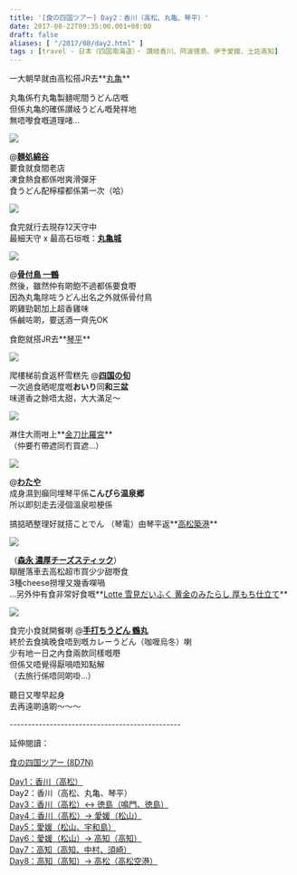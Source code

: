 ```yaml
---
title: '[食の四国ツアー] Day2：香川（高松、丸亀、琴平）'
date: 2017-08-22T09:35:00.001+08:00
draft: false
aliases: [ "/2017/08/day2.html" ]
tags : [travel - 日本（四国南海道）・ 讚岐香川、阿波徳島、伊予愛媛、土佐高知]
---
```


一大朝早就由高松搭JR去**[丸亀](https://www.hidie.net/2020/03/day2.html)**  
  
丸亀係冇丸亀製麺呢間うどん店嘅  
但係丸亀的確係讃岐うどん嘅発祥地  
無唔嚟食嘅道理啫...  

[![](https://zphwoq.ch.files.1drv.com/y4mEh6pvUj1xqnzVY2NAFvSAU910U1C9akCcSK6G1njUHgAUPp7_gGaN0jY4INQHuxzDdE2qvP6QUtaf5sJEbD6_YopKbte-iOfc61-B_zHaO7EycE_dHReBXP5WH3n3gH8cEhuKBl1DXL2HMjRNKxZdfl7DK6TVPVTbvo-D6834L40gjvPk2M5U5tc52uAdedtZLP1jOIlQ5LcjrA9ksCkMw?width=660&height=371&cropmode=none)](https://zphwoq.ch.files.1drv.com/y4mEh6pvUj1xqnzVY2NAFvSAU910U1C9akCcSK6G1njUHgAUPp7_gGaN0jY4INQHuxzDdE2qvP6QUtaf5sJEbD6_YopKbte-iOfc61-B_zHaO7EycE_dHReBXP5WH3n3gH8cEhuKBl1DXL2HMjRNKxZdfl7DK6TVPVTbvo-D6834L40gjvPk2M5U5tc52uAdedtZLP1jOIlQ5LcjrA9ksCkMw?width=660&height=371&cropmode=none)

@**[麺処綿谷](https://www.hidie.net/2020/03/day2_31.html)**  
要食就食間老店  
凍食熱食都係咁爽滑彈牙  
食うどん配檸檬都係第一次（哈）  

[![](https://zphsoq.ch.files.1drv.com/y4mwEfsrMhZgOxWa9o7P8pJ_hmP-QecI9qhHRFveaFV42yCdRkE17EMfMklpwaHLfA8Q66Os6Hd05tlnBrHmJRy-v69mICIZ7VGPsgjNFBiDmCG_JbaPGeVG2Kz7i4mqo6GbQjHv8IraQP58srEMsiKs-1g6p1h4ToFLmXNqsQTDf7SinZQQXJ4aBpu8_ASg86xdRiUN6yPnewU-gYqW69TDQ?width=660&height=371&cropmode=none)](https://zphsoq.ch.files.1drv.com/y4mwEfsrMhZgOxWa9o7P8pJ_hmP-QecI9qhHRFveaFV42yCdRkE17EMfMklpwaHLfA8Q66Os6Hd05tlnBrHmJRy-v69mICIZ7VGPsgjNFBiDmCG_JbaPGeVG2Kz7i4mqo6GbQjHv8IraQP58srEMsiKs-1g6p1h4ToFLmXNqsQTDf7SinZQQXJ4aBpu8_ASg86xdRiUN6yPnewU-gYqW69TDQ?width=660&height=371&cropmode=none)

食完就行去現存12天守中  
最細天守 x 最高石垣嘅：**[丸亀城](https://www.hidie.net/2020/04/day2.html)**  

[![](https://aphtoq.ch.files.1drv.com/y4mllFNgftx9yPLfdrDADsND-T0VO3YxFr3RQnH6qp2itm98WlJHI4d-5AN-mnG-9EKmDraF3yQ-jjorR8z0K16G-15pu_4gNhHPA23zSZ3eupFbdY98H0MdVANj7EhwEf9j8WuhauNGSdu8xnc4XjBRgI5JHAd_V3h5RZ2xqqKY1oI-jIGxmlll69txIxZD7P5zVjbwbEF3RDAZKHPuHx27w?width=660&height=372&cropmode=none)](https://aphtoq.ch.files.1drv.com/y4mllFNgftx9yPLfdrDADsND-T0VO3YxFr3RQnH6qp2itm98WlJHI4d-5AN-mnG-9EKmDraF3yQ-jjorR8z0K16G-15pu_4gNhHPA23zSZ3eupFbdY98H0MdVANj7EhwEf9j8WuhauNGSdu8xnc4XjBRgI5JHAd_V3h5RZ2xqqKY1oI-jIGxmlll69txIxZD7P5zVjbwbEF3RDAZKHPuHx27w?width=660&height=372&cropmode=none)

@**[骨付鳥 一鶴](https://www.hidie.net/2020/04/day2_1.html)**  
然後，雖然仲有啲飽不過都係要食嘢  
因為丸亀除咗うどん出名之外就係骨付鳥  
啲雞勁韌加上超香雞味  
係鹹咗啲，要送酒一齊先OK  
  
食飽就搭JR去**[琴平](https://www.hidie.net/2020/04/day2-jr.html)**  
  
  

[![](https://auhooq.ch.files.1drv.com/y4m3PbteoB-CIarwjfT-iLGRgPVREm5P2dgdtubLhSNOoS5bV5z5bujSP-GC_n3qEjKuUGPO4Mb6f-0nTH1R9eS_6eYb7m4JxMLPFe0S22txmHx-yN4SlqkYy1hcdNt8gih8zjGgk_KrEjK0NZqRT_8-v0Lfkv2fkl3c95QAPwrxsIZhy7wj4zh8r5WfzqwY-QIGP6cisqPWzcrB6fa24qrfg?width=372&height=660&cropmode=none)](https://auhooq.ch.files.1drv.com/y4m3PbteoB-CIarwjfT-iLGRgPVREm5P2dgdtubLhSNOoS5bV5z5bujSP-GC_n3qEjKuUGPO4Mb6f-0nTH1R9eS_6eYb7m4JxMLPFe0S22txmHx-yN4SlqkYy1hcdNt8gih8zjGgk_KrEjK0NZqRT_8-v0Lfkv2fkl3c95QAPwrxsIZhy7wj4zh8r5WfzqwY-QIGP6cisqPWzcrB6fa24qrfg?width=372&height=660&cropmode=none)

爬樓梯前食返杯雪糕先 @**[四国の旬](https://www.hidie.net/2020/04/day2_2.html)**  
一次過食晒呢度嘅**おいり**同**和三盆**  
味道香之餘唔太甜，大大滿足～  

[![](https://yejqla.ch.files.1drv.com/y4mbycY0Wgyh2OpzQJ3zcofLinASs3ddh8ikC8rZ6x37CAYLThZskKIAYZ8VbElhwvuO6DmBnbXoOTbZd2gHzRhSZ1LxmOvaV_ukk1zsCcG93BjctZ9JbV7J7Zb2wX1M7rUAFZZq76zVARtkqEFF4EtJYShvezVj5784qL0RXOKSPx4m1Zb4W7KEQN29KVULVacD-AbpUgOZ2r2o7PB2wsG9g?width=660&height=372&cropmode=none)](https://yejqla.ch.files.1drv.com/y4mbycY0Wgyh2OpzQJ3zcofLinASs3ddh8ikC8rZ6x37CAYLThZskKIAYZ8VbElhwvuO6DmBnbXoOTbZd2gHzRhSZ1LxmOvaV_ukk1zsCcG93BjctZ9JbV7J7Zb2wX1M7rUAFZZq76zVARtkqEFF4EtJYShvezVj5784qL0RXOKSPx4m1Zb4W7KEQN29KVULVacD-AbpUgOZ2r2o7PB2wsG9g?width=660&height=372&cropmode=none)

淋住大雨咁上**[金刀比羅宮](https://www.hidie.net/2020/04/day2_3.html)**  
（仲要冇帶遮同冇買遮...）  

[![](https://yojula.ch.files.1drv.com/y4maAuFbCKEDCqKLkhbNPHDDKFSzZJndvyNKTb2QfOP27C30xMQH3WCV8RWsoDREvNYiLuK1zfgYQ9UKerFyeZHZcfr4HvmJNR5oDOfoBpNqHo10YDT83UhsDZm5yqHUE69QIjaAreUNvfPWkGwO7qI80-dzE02flHRQhtQDwtgXJavg-xXwRDcF63hNdxFX-0502JTjvNO3h3HbMVqDlplKA?width=660&height=372&cropmode=none)](https://yojula.ch.files.1drv.com/y4maAuFbCKEDCqKLkhbNPHDDKFSzZJndvyNKTb2QfOP27C30xMQH3WCV8RWsoDREvNYiLuK1zfgYQ9UKerFyeZHZcfr4HvmJNR5oDOfoBpNqHo10YDT83UhsDZm5yqHUE69QIjaAreUNvfPWkGwO7qI80-dzE02flHRQhtQDwtgXJavg-xXwRDcF63hNdxFX-0502JTjvNO3h3HbMVqDlplKA?width=660&height=372&cropmode=none)

@**[わたや](https://www.hidie.net/2020/04/day2_34.html)**  
成身濕到癲同埋琴平係**こんぴら温泉郷**  
所以即刻走去浸個溫泉啦梗係  
  
搞掂晒整理好就搭ことでん （琴電）由琴平返**[高松築港](https://www.hidie.net/2020/04/day2-jr_4.html)**  

[![](https://zpjvla.ch.files.1drv.com/y4mqRloQL-3SrBiNFcrU5YTlluoRjEUBuqrxKKH4sOTCpWQhNGajvFg8S6hjDGnD_UlUQWrrwOYijSxSrVfk1Tr1ORlfrb-Bt1NdCERRr5sWyEDYLjUqTwIeuqd1Sq9rDMYjYZSCFMq8S8IHtyrn2DZJBXpy3M7UFjXs4GBxjcpyfbvdVR-roryPY4Uv78UznplILk08aE4TfzitxXoqu8nng?width=660&height=372&cropmode=none)](https://zpjvla.ch.files.1drv.com/y4mqRloQL-3SrBiNFcrU5YTlluoRjEUBuqrxKKH4sOTCpWQhNGajvFg8S6hjDGnD_UlUQWrrwOYijSxSrVfk1Tr1ORlfrb-Bt1NdCERRr5sWyEDYLjUqTwIeuqd1Sq9rDMYjYZSCFMq8S8IHtyrn2DZJBXpy3M7UFjXs4GBxjcpyfbvdVR-roryPY4Uv78UznplILk08aE4TfzitxXoqu8nng?width=660&height=372&cropmode=none)

（**[森永 濃厚チーズスティック](https://www.hidie.net/2020/04/day2lotte.html)**）  
瞓醒落車去高松超市買少少甜嘢食  
3種cheese撈埋又幾香㗎喎  
...另外仲有食非常好食嘅**[Lotte 雪見だいふく 黄金のみたらし 厚もち仕立て](https://www.hidie.net/2020/04/day2lotte.html)**  

[![](https://zpjsla.ch.files.1drv.com/y4mj5jNbrST1b8yxzAds4Nh9FNnhwysj93QAYY-yLWREg3lsaP23VBJf5Fr8jej5aZtQWsUV0OgB6xsvPY8i0i8eb2D-vFb-f7Cn5G-rVQMNYGHmwJ6D_3xMCOyFF_0m4uZxiBzSfCex2xw9kd2T1GFt0eerD0V67qfvNj9qfl6kfs777LEo1Ev_z23osUlNnbjVgSJL43aH1_2am2kbc3q4A?width=660&height=372&cropmode=none)](https://zpjsla.ch.files.1drv.com/y4mj5jNbrST1b8yxzAds4Nh9FNnhwysj93QAYY-yLWREg3lsaP23VBJf5Fr8jej5aZtQWsUV0OgB6xsvPY8i0i8eb2D-vFb-f7Cn5G-rVQMNYGHmwJ6D_3xMCOyFF_0m4uZxiBzSfCex2xw9kd2T1GFt0eerD0V67qfvNj9qfl6kfs777LEo1Ev_z23osUlNnbjVgSJL43aH1_2am2kbc3q4A?width=660&height=372&cropmode=none)

食完小食就開餐喇 @**[手打ちうどん 鶴丸](https://www.hidie.net/2020/04/day2_6.html)**  
終於去食擒晚食唔到嘅カレーうどん（咖喱烏冬）喇  
少有地一日之內食兩款同樣嘅嘢  
但係又唔覺得厭喎唔知點解  
（去旅行係唔同啲啩...）  
  
  
  
聽日又嚟早起身  
去再遠啲遠啲～～～  
  
\-----------------------------------------------  
  

延伸閱讀：

[食の四国ツアー (8D7N)](https://www.hidie.net/2020/05/8d7n.html)

[Day1：香川（高松）](https://www.hidie.net/2017/08/day1.html)  
Day2：香川（高松、丸亀、琴平）  
[Day3：香川（高松）↔ 徳島（鳴門、徳島）](https://www.hidie.net/2017/08/day3.html)  
[Day4：香川（高松）→ 愛媛（松山）](https://www.hidie.net/2017/08/day4.html)  
[Day5：愛媛（松山、宇和島）](https://www.hidie.net/2017/08/day5.html)  
[Day6：愛媛（松山）→ 高知（高知）](https://www.hidie.net/2017/08/day6.html)  
[Day7：高知（高知、中村、須崎）](https://www.hidie.net/2017/08/day7.html)  
[Day8：高知（高知）→ 高松（高松空港）](https://www.hidie.net/2017/08/day8.html)